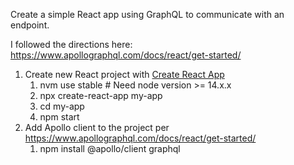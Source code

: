 Create a simple React app using GraphQL to communicate with an endpoint.

I followed the directions here:
https://www.apollographql.com/docs/react/get-started/

1. Create new React project with [Create React App](https://create-react-app.dev/docs/getting-started)
    1. nvm use stable  # Need node version >= 14.x.x
    1. npx create-react-app my-app
    1. cd my-app
    1. npm start
1. Add Apollo client to the project per https://www.apollographql.com/docs/react/get-started/
    1. npm install @apollo/client graphql

